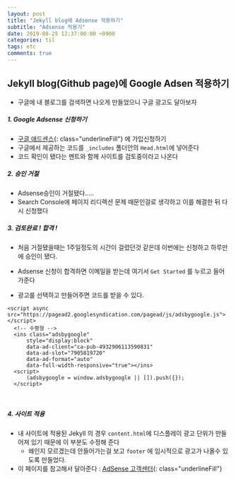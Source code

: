 ```yaml
---
layout: post
title: "Jekyll blog에 Adsense 적용하기"
subtitle: "Adsense 적용기"
date: 2019-08-25 12:37:00:00 +0900
categories: til
tags: etc
comments: true
---
```


## Jekyll blog(Github page)에 Google Adsen 적용하기



- 구글에 내 블로그를 검색하면 나오게 만들었으니 구글 광고도 달아보자



##### 1. Google Adsense 신청하기

- [구글 애드센스](https://www.google.co.kr/intl/ko/adsense/start/#/?modal_active=none){: class="underlineFill"} 에 가입신청하기
- 구글에서 제공하는 코드를 `_includes` 폴더안의 `Head.html`에 넣어준다
- 코드 확인이 됐다는 멘트와 함께 사이트를 검토중이라고 나온다

##### 2. 승인 거절

- Adsense승인이 거절됐다.....
- Search  Console에 페이지 리디렉션 문제 때문인걸로 생각하고 이를 해결한 뒤  다시 신청했다

##### 3. 검토완료 ! 합격 !

- 처음 거절됐을때는 1주일정도의 시간이 걸렸던것 같은데 이번에는 신청하고 하루만에 승인이 됐다.

- Adsense 신청이 합격하면 이메일을 받는데 여기서 `Get Started` 를 누르고 들어가준다
- 광고를 선택하고  만들어주면 코드를 받을 수 있다.

```
<script async src="https://pagead2.googlesyndication.com/pagead/js/adsbygoogle.js"></script>
  <!-- 수평형 -->
  <ins class="adsbygoogle"
      style="display:block"
      data-ad-client="ca-pub-4932906113590831"
      data-ad-slot="7905819720"
      data-ad-format="auto"
      data-full-width-responsive="true"></ins>
  <script>
      (adsbygoogle = window.adsbygoogle || []).push({});
  </script>
```

<br>

##### 4. 사이트 적용

- 내 사이트에 적용된 Jekyll 의 경우 `content.html`에 디스플레이 광고 단위가 만들어져 있기 때문에 이 부분도 수정해 준다
  - 왜인지 모르겠는데 안들어가는걸 보고 `footer` 에 임시적으로 광고가 나올수 있도록 만들었다.
- 이 페이지를 참고해서 달아준다 : [AdSense 고객센터](https://support.google.com/adsense/answer/9183566){: class="underlineFill"}